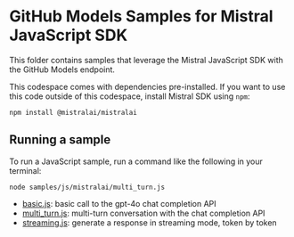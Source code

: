 # GitHub Models Samples for Mistral JavaScript SDK

This folder contains samples that leverage the Mistral JavaScript SDK with the GitHub Models endpoint.

This codespace comes with dependencies pre-installed. If you want to use this code outside of this codespace, install Mistral SDK using `npm`:

```shell
npm install @mistralai/mistralai
```
## Running a sample

To run a JavaScript sample, run a command like the following in your terminal:

```shell
node samples/js/mistralai/multi_turn.js
```

* [basic.js](basic.js): basic call to the gpt-4o chat completion API
* [multi_turn.js](multi_turn.js): multi-turn conversation with the chat completion API
* [streaming.js](streaming.js): generate a response in streaming mode, token by token